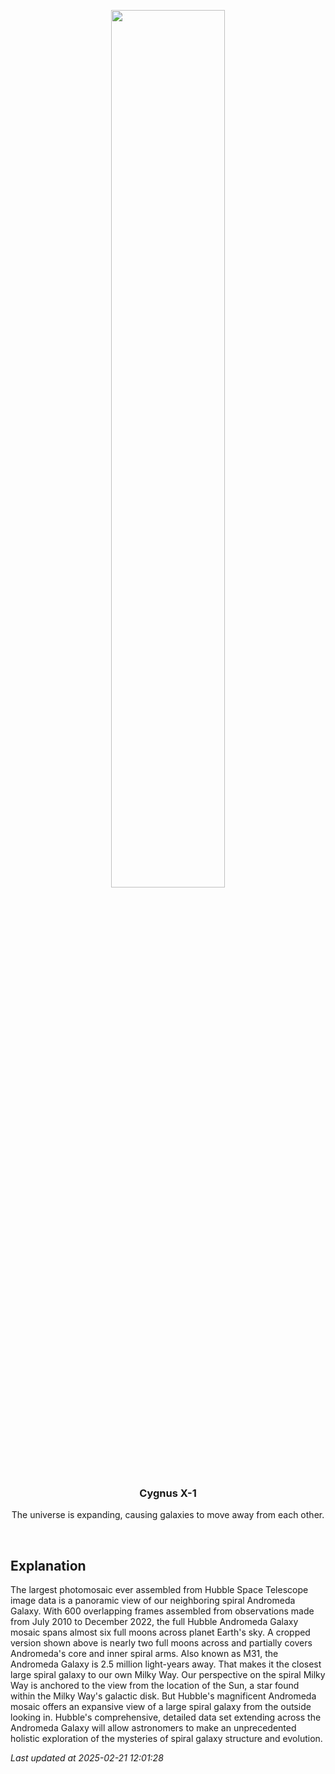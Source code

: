 <p align='center'>
    <img src='https://apod.nasa.gov/apod/image/2502/M31_HubbleMosaicCrop.jpg' width='60%' />
    <h3 align="center">Cygnus X-1</h3>
    <p align="center">The universe is expanding, causing galaxies to move away from each other.</p>
</p>
<br/>

Explanation
--
The largest photomosaic ever assembled from Hubble Space Telescope image data is a panoramic view of our neighboring spiral Andromeda Galaxy. With 600 overlapping frames assembled from observations made from July 2010 to December 2022, the full Hubble Andromeda Galaxy mosaic spans almost six full moons across planet Earth's sky. A cropped version shown above is nearly two full moons across and partially covers Andromeda's core and inner spiral arms. Also known as M31, the Andromeda Galaxy is 2.5 million light-years away. That makes it the closest large spiral galaxy to our own Milky Way. Our perspective on the spiral Milky Way is anchored to the view from the location of the Sun, a star found within the Milky Way's galactic disk. But Hubble's magnificent Andromeda mosaic offers an expansive view of a large spiral galaxy from the outside looking in. Hubble's comprehensive, detailed data set extending across the Andromeda Galaxy will allow astronomers to make an unprecedented holistic exploration of the mysteries of spiral galaxy structure and evolution.


*Last updated at 2025-02-21 12:01:28*
